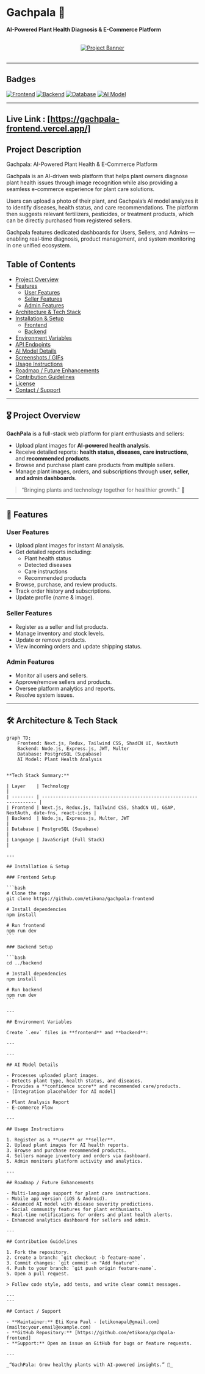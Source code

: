 # Gachpala 🌿

**AI-Powered Plant Health Diagnosis & E-Commerce Platform**

<div align="center">
  <br />
    <div>
    <a href="https://gachpala-frontend.vercel.app/" >
      <img src="https://i.postimg.cc/8zTfQbJC/landing-page.png" alt="Project Banner">
      </a>
      </div>
    
  <br />
  </div>

---

## Badges

[![Frontend](https://img.shields.io/badge/Frontend-Next.js-blue?style=flat-square&logo=next.js)](https://nextjs.org/)
[![Backend](https://img.shields.io/badge/Backend-Node.js-green?style=flat-square&logo=node.js)](https://nodejs.org/)
[![Database](https://img.shields.io/badge/Database-PostgreSQL-blue?style=flat-square&logo=postgresql)](https://www.postgresql.org/)
[![AI Model](https://img.shields.io/badge/AI-Plant%20Health%20Analysis-purple?style=flat-square)]()

---

## Live Link : [https://gachpala-frontend.vercel.app/]

## Project Description

Gachpala: AI-Powered Plant Health & E-Commerce Platform

Gachpala is an AI-driven web platform that helps plant owners diagnose plant health issues through image recognition while also providing a seamless e-commerce experience for plant care solutions.

Users can upload a photo of their plant, and Gachpala’s AI model analyzes it to identify diseases, health status, and care recommendations. The platform then suggests relevant fertilizers, pesticides, or treatment products, which can be directly purchased from registered sellers.

Gachpala features dedicated dashboards for Users, Sellers, and Admins — enabling real-time diagnosis, product management, and system monitoring in one unified ecosystem.

## Table of Contents

- [Project Overview](#project-overview)
- [Features](#features)
  - [User Features](#user-features)
  - [Seller Features](#seller-features)
  - [Admin Features](#admin-features)
- [Architecture & Tech Stack](#architecture--tech-stack)
- [Installation & Setup](#installation--setup)
  - [Frontend](#frontend-setup)
  - [Backend](#backend-setup)
- [Environment Variables](#environment-variables)
- [API Endpoints](#api-endpoints)
- [AI Model Details](#ai-model-details)
- [Screenshots / GIFs](#screenshots--gifs)
- [Usage Instructions](#usage-instructions)
- [Roadmap / Future Enhancements](#roadmap--future-enhancements)
- [Contribution Guidelines](#contribution-guidelines)
- [License](#license)
- [Contact / Support](#contact--support)

---

## 🎖️ Project Overview

**GachPala** is a full-stack web platform for plant enthusiasts and sellers:

- Upload plant images for **AI-powered health analysis**.
- Receive detailed reports: **health status, diseases, care instructions**, and **recommended products**.
- Browse and purchase plant care products from multiple sellers.
- Manage plant images, orders, and subscriptions through **user, seller, and admin dashboards**.

> “Bringing plants and technology together for healthier growth.” 🌱

---

## 🌟 Features

### User Features

- Upload plant images for instant AI analysis.
- Get detailed reports including:
  - Plant health status
  - Detected diseases
  - Care instructions
  - Recommended products
- Browse, purchase, and review products.
- Track order history and subscriptions.
- Update profile (name & image).

### Seller Features

- Register as a seller and list products.
- Manage inventory and stock levels.
- Update or remove products.
- View incoming orders and update shipping status.

### Admin Features

- Monitor all users and sellers.
- Approve/remove sellers and products.
- Oversee platform analytics and reports.
- Resolve system issues.

---

## 🛠️ Architecture & Tech Stack

```mermaid
graph TD;
    Frontend: Next.js, Redux, Tailwind CSS, ShadCN UI, NextAuth
    Backend: Node.js, Express.js, JWT, Multer
    Database: PostgreSQL (Supabase)
    AI Model: Plant Health Analysis
```

````

**Tech Stack Summary:**

| Layer    | Technology                                                           |
| -------- | -------------------------------------------------------------------- |
| Frontend | Next.js, Redux.js, Tailwind CSS, ShadCN UI, GSAP, NextAuth, date-fns, react-icons |
| Backend  | Node.js, Express.js, Multer, JWT                                     |
| Database | PostgreSQL (Supabase)                                                |
| Language | JavaScript (Full Stack)                                              |

---

## Installation & Setup

### Frontend Setup

```bash
# Clone the repo
git clone https://github.com/etikona/gachpala-frontend

# Install dependencies
npm install

# Run frontend
npm run dev
```

### Backend Setup

```bash
cd ../backend

# Install dependencies
npm install

# Run backend
npm run dev
```

---

## Environment Variables

Create `.env` files in **frontend** and **backend**:

---

---

## AI Model Details

- Processes uploaded plant images.
- Detects plant type, health status, and diseases.
- Provides a **confidence score** and recommended care/products.
- [Integration placeholder for AI model]

- Plant Analysis Report
- E-commerce Flow

---

## Usage Instructions

1. Register as a **user** or **seller**.
2. Upload plant images for AI health reports.
3. Browse and purchase recommended products.
4. Sellers manage inventory and orders via dashboard.
5. Admin monitors platform activity and analytics.

---

## Roadmap / Future Enhancements

- Multi-language support for plant care instructions.
- Mobile app version (iOS & Android).
- Advanced AI model with disease severity predictions.
- Social community features for plant enthusiasts.
- Real-time notifications for orders and plant health alerts.
- Enhanced analytics dashboard for sellers and admin.

---

## Contribution Guidelines

1. Fork the repository.
2. Create a branch: `git checkout -b feature-name`.
3. Commit changes: `git commit -m "Add feature"`.
4. Push to your branch: `git push origin feature-name`.
5. Open a pull request.

> Follow code style, add tests, and write clear commit messages.

---
---

## Contact / Support

- **Maintainer:** Eti Kona Paul - [etikonapal@gmail.com](mailto:your.email@example.com)
- **GitHub Repository:** [https://github.com/etikona/gachpala-frontend]
- **Support:** Open an issue on GitHub for bugs or feature requests.

---

_“GachPala: Grow healthy plants with AI-powered insights.” 🌱_
````
